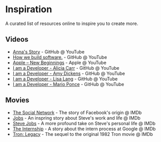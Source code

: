 # Inspiration
A curated list of resources online to inspire you to create more.

## Videos

- [Anna's Story](https://www.youtube.com/watch?v=VzuBJTtwm3o) - GitHub @ YouTube
- [How we build software.](https://www.youtube.com/watch?v=afvT1c1ii0c) - GitHub @ YouTube
- [Apple – New Beginnings](https://www.youtube.com/watch?v=cJAGqDYmW1o) - Apple @ YouTube
- [I am a Developer - Alicia Carr](https://www.youtube.com/watch?v=u4tq9Ef5czw) - GitHub @ YouTube
- [I am a Developer - Amy Dickens](https://www.youtube.com/watch?v=EkWzOTsKvz8) - GitHub @ YouTube
- [I am a Developer - Lisa Lang](https://www.youtube.com/watch?v=WVQe1ZE7FtU) - GitHub @ YouTube
- [I am a Developer - Mario Ponce](https://www.youtube.com/watch?v=2Hjodq3JdoI) - GitHub @ YouTube


## Movies 

- [The Social Network](http://www.imdb.com/title/tt1285016/) - The story of Facebook's origin @ IMDb
- [Jobs](https://www.imdb.com/title/tt2357129/) - An inspring story about Steve's work and life @ IMDb
- [Steve Jobs](https://www.imdb.com/title/tt2080374/) - A more profound take on Steve's personal life @ IMDb
- [The Internship](https://www.imdb.com/title/tt2234155/) - A story about the intern process at Google @ IMDb
- [Tron: Legacy](https://www.imdb.com/title/tt1104001/) - The sequel to the original 1982 Tron movie @ IMDb
